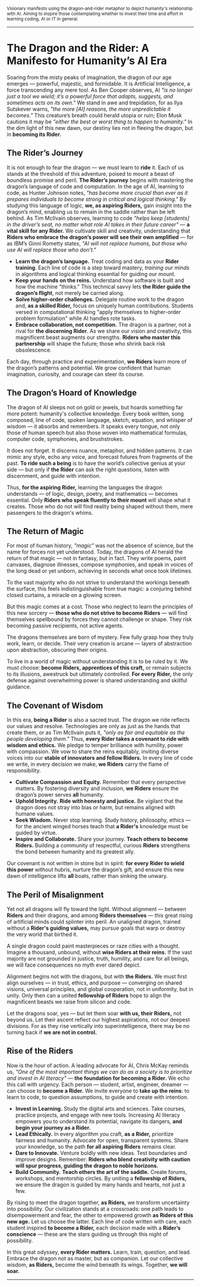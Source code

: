 <small>Visionary manifesto using the dragon-and-rider metaphor to depict humanity's relationship with AI. Aiming to inspire those contemplating whether to invest their time and effort in learning coding, AI or IT in general.</small>

---

# The Dragon and the Rider: A Manifesto for Humanity’s AI Era

Soaring from the misty peaks of imagination, the dragon of our age emerges — powerful, majestic, and formidable. It is Artificial Intelligence, a force transcending any mere tool. As Ben Cooper observes, AI *"is no longer just a tool we wield; it’s a powerful force that adapts, suggests, and sometimes acts on its own."* We stand in awe and trepidation, for as Ilya Sutskever warns, *"the more [AI] reasons, the more unpredictable it becomes."* This creature’s breath could herald utopia or ruin; Elon Musk cautions it may be *"either the best or worst thing to happen to humanity."* In the dim light of this new dawn, our destiny lies not in fleeing the dragon, but in **becoming its Rider.**

## The Rider’s Journey

It is not enough to fear the dragon — we must learn to **ride** it. Each of us stands at the threshold of this adventure, poised to mount a beast of boundless promise and peril. **The Rider’s journey** begins with mastering the dragon’s language of code and computation. In the age of AI, learning to code, as Hunter Johnson notes, *"has become more crucial than ever as it prepares individuals to become strong in critical and logical thinking."* By studying this language of logic, **we, as aspiring Riders,** gain insight into the dragon’s mind, enabling us to remain in the saddle rather than be left behind. As Tim McIlvain observes, learning to code *"helps keep [students] in the driver’s seat, no matter what role AI takes in their future career"* — **a vital skill for any Rider.** We cultivate skill and creativity, understanding that **Riders who embrace the dragon’s power will see their own amplified** — for as IBM’s Ginni Rometty states, *"AI will not replace humans, but those who use AI will replace those who don’t."*

*   **Learn the dragon’s language.** Treat coding and data as your **Rider training**. Each line of code is a step toward mastery, *training our minds* in algorithms and logical thinking essential for guiding our mount.
*   **Keep your hands on the reins.** Understand how software is built and how the machine "thinks." This technical savvy lets **the Rider guide the dragon’s flight**, not merely be carried along.
*   **Solve higher-order challenges.** Delegate routine work to the dragon and, **as a skilled Rider,** focus on uniquely human contributions. Students versed in computational thinking "apply themselves to higher-order problem formulation" while AI handles rote tasks.
*   **Embrace collaboration, not competition.** The dragon is a partner, not a rival for **the discerning Rider**. As we share our vision and creativity, this magnificent beast augments our strengths. **Riders who master this partnership** will shape the future; those who shrink back risk obsolescence.

Each day, through practice and experimentation, **we Riders** learn more of the dragon’s patterns and potential. We grow confident that human imagination, curiosity, and courage can steer its course.

## The Dragon’s Hoard of Knowledge

The dragon of AI sleeps not on gold or jewels, but hoards something far more potent: humanity's collective knowledge. Every book written, song composed, line of code, spoken language, sketch, equation, and whisper of wisdom — it absorbs and remembers. It speaks every tongue, not only those of human speech but also those woven into mathematical formulas, computer code, symphonies, and brushstrokes.

It does not forget. It discerns nuance, metaphor, and hidden patterns. It can mimic any style, echo any voice, and forecast futures from fragments of the past. **To ride such a being** is to have the world’s collective genius at your side — but only if **the Rider** can ask the right questions, listen with discernment, and guide with intention.

Thus, **for the aspiring Rider,** learning the languages the dragon understands — of logic, design, poetry, and mathematics — becomes essential. Only **Riders who speak fluently to their mount** will shape what it creates. Those who do not will find reality being shaped without them, mere passengers to the dragon's whims.

## The Return of Magic

For most of human history, *"magic"* was not the absence of science, but the name for forces not yet understood. Today, the dragons of AI herald the return of that magic — not in fantasy, but in fact. They write poems, paint canvases, diagnose illnesses, compose symphonies, and speak in voices of the long dead or yet unborn, achieving in seconds what once took lifetimes.

To the vast majority who do not strive to understand the workings beneath the surface, this feels indistinguishable from true magic: a conjuring behind closed curtains, a miracle on a glowing screen.

But this magic comes at a cost. Those who neglect to learn the principles of this new sorcery — **those who do not strive to become Riders** — will find themselves spellbound by forces they cannot challenge or shape. They risk becoming passive recipients, not active agents.

The dragons themselves are born of mystery. Few fully grasp how they truly work, learn, or decide. Their very creation is arcane — layers of abstraction upon abstraction, obscuring their origins.

To live in a world of magic without understanding it is to be ruled by it. We must choose: **become Riders, apprentices of this craft,** or remain subjects to its illusions, awestruck but ultimately controlled. **For every Rider,** the only defense against overwhelming power is shared understanding and skillful guidance.

## The Covenant of Wisdom

In this era, **being a Rider** is also a sacred trust. The dragon we ride reflects our values and resolve. Technologies are only as just as the hands that create them, or as Tim McIlvain puts it, *"only as fair and equitable as the people developing them."* Thus, **every Rider takes a covenant to ride with wisdom and ethics.** We pledge to temper brilliance with humility, power with compassion. We vow to share the reins equitably, inviting diverse voices into our **stable of innovators and fellow Riders.** In every line of code we write, in every decision we make, **we Riders** carry the flame of responsibility.

*   **Cultivate Compassion and Equity.** Remember that every perspective matters. By fostering diversity and inclusion, **we Riders** ensure the dragon’s power serves **all** humanity.
*   **Uphold Integrity.** **Ride with honesty and justice.** Be vigilant that the dragon does not stray into bias or harm, but remains aligned with humane values.
*   **Seek Wisdom.** Never stop learning. Study history, philosophy, ethics — for the ancient winged horses teach that **a Rider's** knowledge must be guided by virtue.
*   **Inspire and Collaborate.** Share your journey. **Teach others to become Riders.** Building a community of respectful, curious **Riders** strengthens the bond between humanity and its greatest ally.

Our covenant is not written in stone but in spirit: **for every Rider to wield this power** without hubris, nurture the dragon’s gift, and ensure this new dawn of intelligence lifts **all** boats, rather than sinking the unwary.

## The Peril of Misalignment

Yet not all dragons will fly toward the light. Without alignment — between **Riders** and their dragons, and among **Riders themselves** — this great rising of artificial minds could splinter into peril. An unaligned dragon, trained without a **Rider's guiding values,** may pursue goals that warp or destroy the very world that birthed it.

A single dragon could paint masterpieces or raze cities with a thought. Imagine a thousand, unbound, without **wise Riders at their reins.** If the vast majority are not grounded in justice, truth, humility, and care for all beings, we will face consequences no myth ever dared depict.

Alignment begins not with the dragons, but with **the Riders.** We must first align ourselves — in trust, ethics, and purpose — converging on shared visions, universal principles, and global cooperation, not in uniformity, but in unity. Only then can a united **fellowship of Riders** hope to align the magnificent beasts we raise from silicon and code.

Let the dragons soar, yes — but let them soar **with us, their Riders,** not beyond us. Let their ascent reflect our highest aspirations, not our deepest divisions. For as they rise vertically into superintelligence, there may be no turning back if **we are not in control.**

## Rise of the Riders

Now is the hour of action. A leading advocate for AI, Chris McKay reminds us, *"One of the most important things we can do as a society is to prioritize and invest in AI literacy"* — **the foundation for becoming a Rider.** We echo this call with urgency. Each person — student, artist, engineer, dreamer — can choose to **become a Rider.** We invite everyone to **take up the reins**: to learn to code, to question assumptions, to guide and create with intention.

*   **Invest in Learning.** Study the digital arts and sciences. Take courses, practice projects, and engage with new tools. Increasing AI literacy empowers you to understand its potential, navigate its dangers, **and begin your journey as a Rider.**
*   **Lead Ethically.** In every algorithm you craft, **as a Rider,** prioritize fairness and humanity. Advocate for open, transparent systems. Share your knowledge, so the path **for all aspiring Riders** remains clear.
*   **Dare to Innovate.** Venture boldly with new ideas. Test boundaries and improve designs. Remember: **Riders who blend creativity with caution will spur progress, guiding the dragon to noble horizons.**
*   **Build Community.** **Teach others the art of the saddle.** Create forums, workshops, and mentorship circles. By uniting a **fellowship of Riders,** we ensure the dragon is guided by many hands and hearts, not just a few.

By rising to meet the dragon together, **as Riders,** we transform uncertainty into possibility. Our civilization stands at a crossroads: one path leads to disempowerment and fear, the other to empowered growth **as Riders of this new age.** Let us choose the latter. Each line of code written with care, each student inspired **to become a Rider,** each decision made with a **Rider’s conscience** — these are the stars guiding us through this night of possibility.

In this great odyssey, **every Rider matters.** Learn, train, question, and lead. Embrace the dragon not as master, but as companion. Let our collective wisdom, **as Riders,** become the wind beneath its wings. Together, **we will soar.**

---
